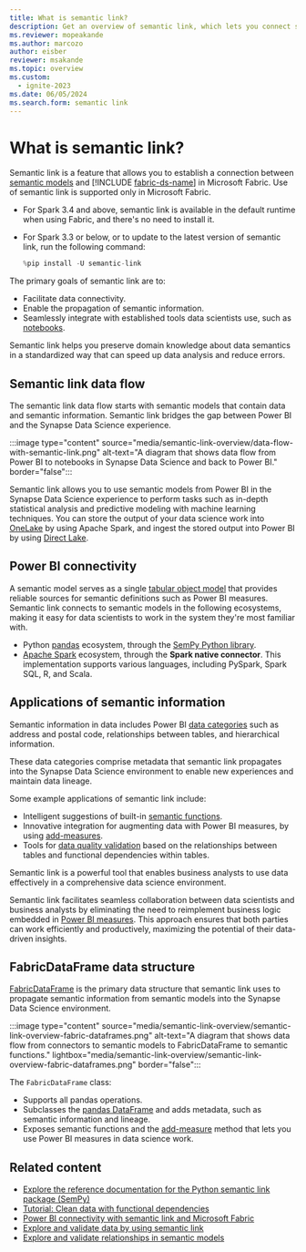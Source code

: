 ```yaml
---
title: What is semantic link?
description: Get an overview of semantic link, which lets you connect semantic models to Synapse Data Science in Microsoft Fabric.
ms.reviewer: mopeakande
ms.author: marcozo
author: eisber
reviewer: msakande
ms.topic: overview
ms.custom:
  - ignite-2023
ms.date: 06/05/2024
ms.search.form: semantic link
---
```


# What is semantic link?

Semantic link is a feature that allows you to establish a connection between [semantic models](/power-bi/connect-data/service-datasets-understand) and [!INCLUDE [fabric-ds-name](includes/fabric-ds-name.md)] in Microsoft Fabric.
Use of semantic link is supported only in Microsoft Fabric.

- For Spark 3.4 and above, semantic link is available in the default runtime when using Fabric, and there's no need to install it.
- For Spark 3.3 or below, or to update to the latest version of semantic link, run the following command:

  ```python
  %pip install -U semantic-link
  ```

The primary goals of semantic link are to:

- Facilitate data connectivity.
- Enable the propagation of semantic information.
- Seamlessly integrate with established tools data scientists use, such as [notebooks](../data-engineering/how-to-use-notebook.md).

Semantic link helps you preserve domain knowledge about data semantics in a standardized way that can speed up data analysis and reduce errors.

## Semantic link data flow

The semantic link data flow starts with semantic models that contain data and semantic information. Semantic link bridges the gap between Power BI and the Synapse Data Science experience.

:::image type="content" source="media/semantic-link-overview/data-flow-with-semantic-link.png" alt-text="A diagram that shows data flow from Power BI to notebooks in Synapse Data Science and back to Power BI." border="false":::

Semantic link allows you to use semantic models from Power BI in the Synapse Data Science experience to perform tasks such as in-depth statistical analysis and predictive modeling with machine learning techniques. You can store the output of your data science work into [OneLake](../onelake/onelake-overview.md) by using Apache Spark, and ingest the stored output into Power BI by using [Direct Lake](../get-started/direct-lake-overview.md).

## Power BI connectivity

A semantic model serves as a single [tabular object model](/analysis-services/tom/introduction-to-the-tabular-object-model-tom-in-analysis-services-amo) that provides reliable sources for semantic definitions such as Power BI measures. Semantic link connects to semantic models in the following ecosystems, making it easy for data scientists to work in the system they're most familiar with.

- Python [pandas](https://pandas.pydata.org/) ecosystem, through the [SemPy Python library](/python/api/semantic-link-sempy/).
- [Apache Spark](https://spark.apache.org/) ecosystem, through the **Spark native connector**. This implementation supports various languages, including PySpark, Spark SQL, R, and Scala.

## Applications of semantic information

Semantic information in data includes Power BI [data categories](/power-bi/transform-model/desktop-data-categorization) such as address and postal code, relationships between tables, and hierarchical information.

These data categories comprise metadata that semantic link propagates into the Synapse Data Science environment to enable new experiences and maintain data lineage.

Some example applications of semantic link include:

- Intelligent suggestions of built-in [semantic functions](semantic-link-semantic-functions.md).
- Innovative integration for augmenting data with Power BI measures, by using [add-measures](semantic-link-power-bi.md#data-augmentation-with-power-bi-measures).
- Tools for [data quality validation](semantic-link-validate-data.md) based on the relationships between tables and functional dependencies within tables.

Semantic link is a powerful tool that enables business analysts to use data effectively in a comprehensive data science environment.

Semantic link facilitates seamless collaboration between data scientists and business analysts by eliminating the need to reimplement business logic embedded in [Power BI measures](/power-bi/transform-model/desktop-measures#understanding-measures). This approach ensures that both parties can work efficiently and productively, maximizing the potential of their data-driven insights.

## FabricDataFrame data structure

[FabricDataFrame](/python/api/semantic-link-sempy/sempy.fabric.fabricdataframe) is the primary data structure that semantic link uses to propagate semantic information from semantic models into the Synapse Data Science environment.

:::image type="content" source="media/semantic-link-overview/semantic-link-overview-fabric-dataframes.png" alt-text="A diagram that shows data flow from connectors to semantic models to FabricDataFrame to semantic functions." lightbox="media/semantic-link-overview/semantic-link-overview-fabric-dataframes.png" border="false":::

The `FabricDataFrame` class:

- Supports all pandas operations.
- Subclasses the [pandas DataFrame](https://pandas.pydata.org/pandas-docs/stable/reference/api/pandas.DataFrame.html) and adds metadata, such as semantic information and lineage.
- Exposes semantic functions and the [add-measure](semantic-link-power-bi.md#data-augmentation-with-power-bi-measures) method that lets you use Power BI measures in data science work.

## Related content

- [Explore the reference documentation for the Python semantic link package (SemPy)](/python/api/semantic-link/overview-semantic-link/)
- [Tutorial: Clean data with functional dependencies](tutorial-data-cleaning-functional-dependencies.md)
- [Power BI connectivity with semantic link and Microsoft Fabric](semantic-link-power-bi.md)
- [Explore and validate data by using semantic link](semantic-link-validate-data.md)
- [Explore and validate relationships in semantic models](semantic-link-validate-relationship.md)

